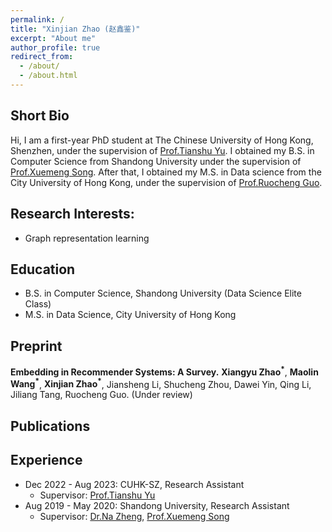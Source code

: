 ```yaml
---
permalink: /
title: "Xinjian Zhao (赵鑫鉴)"
excerpt: "About me"
author_profile: true
redirect_from: 
  - /about/
  - /about.html
---
```

## Short Bio

Hi, I am a first-year PhD student at The Chinese University of Hong Kong, Shenzhen, under the supervision of [Prof.Tianshu Yu](https://mypage.cuhk.edu.cn/academics/yutianshu/). I obtained my B.S. in Computer Science from Shandong University under the supervision of [Prof.Xuemeng Song](https://xuemengsong.github.io/). After that, I obtained my M.S. in Data science from the City University of Hong Kong, under the supervision of [Prof.Ruocheng Guo](https://rguo12.github.io/).

## Research Interests:
* Graph representation learning

## Education

* B.S. in Computer Science, Shandong University (Data Science Elite Class)
* M.S. in Data Science, City University of Hong Kong


## Preprint
**Embedding in Recommender Systems: A Survey.** **Xiangyu Zhao<sup>*</sup>**, **Maolin Wang<sup>*</sup>**, **Xinjian Zhao<sup>*</sup>**, Jiansheng Li, Shucheng Zhou, Dawei Yin, Qing Li, Jiliang Tang, Ruocheng Guo. (Under review)

## Publications


## Experience

* Dec 2022 - Aug 2023: CUHK-SZ, Research Assistant
  * Supervisor: [Prof.Tianshu Yu](https://mypage.cuhk.edu.cn/academics/yutianshu/)
* Aug 2019 - May 2020: Shandong University, Research Assistant
  * Supervisor: [Dr.Na Zheng](https://zhennaziyu.github.io/homepage/), [Prof.Xuemeng Song](https://xuemengsong.github.io/)
